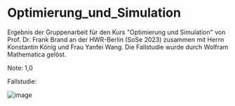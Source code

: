 # Optimierung_und_Simulation
Ergebnis der Gruppenarbeit für den Kurs "Optimierung und Simulation" von Prof. Dr. Frank Brand an der HWR-Berlin (SoSe 2023) zusammen mit Herrn Konstantin König und Frau Yanfei Wang.
Die Fallstudie wurde durch Wolfram Mathematica gelöst.

Note: 1,0

Fallstudie: 

![image](https://github.com/user-attachments/assets/5e662d7d-7d81-4658-afea-b436f60e02b4)
